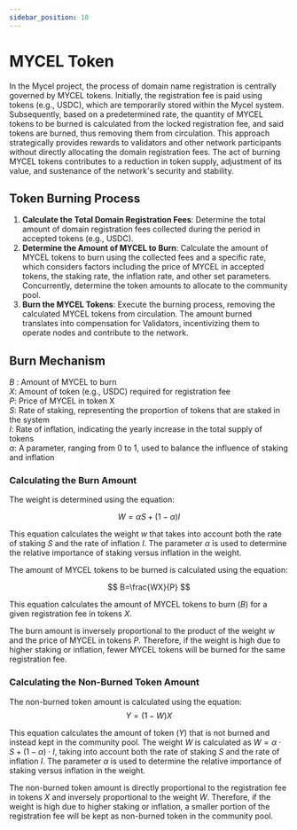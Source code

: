 ```yaml
---
sidebar_position: 10
---
```


# MYCEL Token

In the Mycel project, the process of domain name registration is centrally governed by MYCEL tokens. Initially, the registration fee is paid using tokens (e.g., USDC), which are temporarily stored within the Mycel system. Subsequently, based on a predetermined rate, the quantity of MYCEL tokens to be burned is calculated from the locked registration fee, and said tokens are burned, thus removing them from circulation. This approach strategically provides rewards to validators and other network participants without directly allocating the domain registration fees. The act of burning MYCEL tokens contributes to a reduction in token supply, adjustment of its value, and sustenance of the network's security and stability.

## Token Burning Process

1. **Calculate the Total Domain Registration Fees**: Determine the total amount of domain registration fees collected during the period in accepted tokens (e.g., USDC).
2. **Determine the Amount of MYCEL to Burn**: Calculate the amount of MYCEL tokens to burn using the collected fees and a specific rate, which considers factors including the price of MYCEL in accepted tokens, the staking rate, the inflation rate, and other set parameters. Concurrently, determine the token amounts to allocate to the community pool.
3. **Burn the MYCEL Tokens**: Execute the burning process, removing the calculated MYCEL tokens from circulation. The amount burned translates into compensation for Validators, incentivizing them to operate nodes and contribute to the network.

## Burn Mechanism

$B$ : Amount of MYCEL to burn  
$X$: Amount of token (e.g., USDC) required for registration fee  
$P$: Price of MYCEL in token X  
$S$: Rate of staking, representing the proportion of tokens that are staked in the system  
$I$: Rate of inflation, indicating the yearly increase in the total supply of tokens  
$\alpha$: A parameter, ranging from 0 to 1, used to balance the influence of staking and inflation

### Calculating the Burn Amount

The weight is determined using the equation:

$$
W= \alpha S+(1-\alpha)I
$$

This equation calculates the weight $w$ that takes into account both the rate of staking $S$ and the rate of inflation $I$. The parameter $\alpha$ is used to determine the relative importance of staking versus inflation in the weight.

The amount of MYCEL tokens to be burned is calculated using the equation:

$$
B=\frac{WX}{P}
$$

This equation calculates the amount of MYCEL tokens to burn ($B$) for a given registration fee in tokens $X$.

The burn amount is inversely proportional to the product of the weight $w$ and the price of MYCEL in tokens $P$. Therefore, if the weight is high due to higher staking or inflation, fewer MYCEL tokens will be burned for the same registration fee.

### Calculating the Non-Burned Token Amount

The non-burned token amount is calculated using the equation:
$$Y=(1−W)X$$

This equation calculates the amount of token ($Y$) that is not burned and instead kept in the community pool. The weight $W$ is calculated as $W = \alpha \cdot S + (1 - \alpha) \cdot I$, taking into account both the rate of staking $S$ and the rate of inflation $I$. The parameter $\alpha$ is used to determine the relative importance of staking versus inflation in the weight.

The non-burned token amount is directly proportional to the registration fee in tokens $X$ and inversely proportional to the weight $W$. Therefore, if the weight is high due to higher staking or inflation, a smaller portion of the registration fee will be kept as non-burned token in the community pool.
